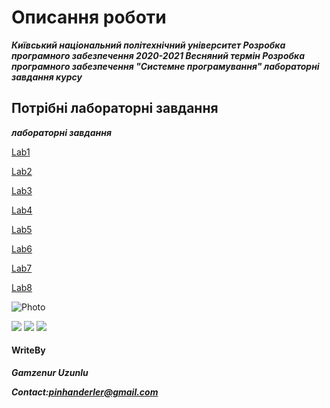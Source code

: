 # Описання роботи

 ***Київський національний політехнічний університет Розробка програмного забезпечення 2020-2021 Весняний термін Розробка програмного забезпечення "Системне програмування" лабораторні завдання курсу***

## Потрібні лабораторні завдання

***лабораторні завдання***

[Lab1](https://drive.google.com/file/d/17zNiblh3hDvvhZx28OeySl5lqk4PN6ys/view?usp=sharing)

[Lab2](https://drive.google.com/file/d/1c__vRowLfPMQD0jKJdy6B1Qo5VVXPHyz/view?usp=sharing)

[Lab3](https://drive.google.com/file/d/1dZSQIpHuOrnYupE2sYEbXHGGowwqBRJk/view?usp=sharing)

[Lab4](https://drive.google.com/file/d/1ZXkIrEqZW-88dFaPb076cjQVZZ3Kkh-w/view?usp=sharing)

[Lab5](https://drive.google.com/file/d/1sHuXaxI9lBAXQ3_nCLPDQgM7dPql8OR9/view?usp=sharing)

[Lab6](https://drive.google.com/file/d/1khtELhNfcOSUgp3q2Vdu3UjZk5tnfIt4/view?usp=sharing)

[Lab7](https://drive.google.com/file/d/1gZ2tMhDRJ6jlA0zKWoqZW87Lbod3a3iU/view?usp=sharing)

[Lab8](https://drive.google.com/file/d/1_ma5WqFuCjXu-BHS6HdNt1e5BJ88Hoop/view?usp=sharing)


 ![Photo](https://user-images.githubusercontent.com/61183129/112718833-352e5b80-8efe-11eb-9456-fdfa8612a468.jpg)
               
               
 ![](https://img.shields.io/github/stars/SystemProgramming/editor.md.svg) ![](https://img.shields.io/github/tag/SystemProgramming/editor.md.svg) ![](https://img.shields.io/github/issues/SystemProgramming/editor.md.svg) 
 
 
 #### WriteBy 
 ***Gamzenur Uzunlu***
 
 ***Contact:pinhanderler@gmail.com***




